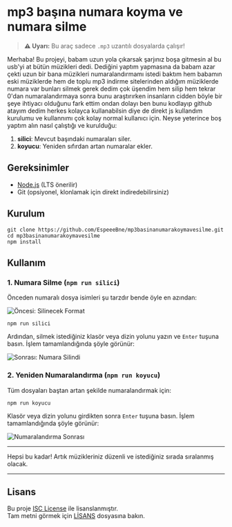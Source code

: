 # mp3 başına numara koyma ve numara silme

> **⚠️ Uyarı:** Bu araç sadece `.mp3` uzantılı dosyalarda çalışır!

Merhaba! Bu projeyi, babam uzun yola çıkarsak şarjınız boşa gitmesin al bu usb'yi at bütün müzikleri dedi. Dediğini yaptım yapmasına da babam azar çekti uzun bir bana müzikleri numaralandırmamı istedi baktım hem babamın eski müziklerde hem de toplu mp3 indirme sitelerinden aldığım müziklerde numara var bunları silmek gerek dedim çok üşendim hem silip hem tekrar 0'dan numaralandırmaya sonra bunu araştırırken insanların cidden böyle bir şeye ihtiyacı olduğunu fark ettim ondan dolayı ben bunu kodlayıp github atayım dedim herkes kolayca kullanabilsin diye de direkt js kullandım kurulumu ve kullannımı çok kolay normal kullanıcı için. Neyse yeterince boş yaptım alın nasıl çalıştığı ve kurulduğu:

1. **silici**: Mevcut başındaki numaraları siler.
2. **koyucu**: Yeniden sıfırdan artan numaralar ekler.

## Gereksinimler

- [Node.js](https://nodejs.org/) (LTS önerilir)
- Git (opsiyonel, klonlamak için direkt indiredebilirsiniz)

## Kurulum

```
git clone https://github.com/EspeeeBne/mp3basinanumarakoymavesilme.git
cd mp3basinanumarakoymavesilme
npm install
````

## Kullanım

### 1. Numara Silme (`npm run silici`)

Önceden numaralı dosya isimleri şu tarzdır bende öyle en azından:

![Öncesi: Silinecek Format](readmeresimleri/resim1.png)

```
npm run silici
```

Ardından, silmek istediğiniz klasör veya dizin yolunu yazın ve `Enter` tuşuna basın. İşlem tamamlandığında şöyle görünür:

![Sonrası: Numara Silindi](readmeresimleri/resim2.png)

### 2. Yeniden Numaralandırma (`npm run koyucu`)

Tüm dosyaları baştan artan şekilde numaralandırmak için:

```
npm run koyucu
```

Klasör veya dizin yolunu girdikten sonra `Enter` tuşuna basın. İşlem tamamlandığında şöyle görünür:

![Numaralandırma Sonrası](readmeresimleri/resim3.png)

---

Hepsi bu kadar! Artık müzikleriniz düzenli ve istediğiniz sırada sıralanmış olacak.

---

## Lisans

Bu proje [ISC License](https://spdx.org/licenses/ISC) ile lisanslanmıştır.  
Tam metni görmek için [LİSANS](./LICENSE) dosyasına bakın.
